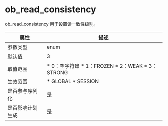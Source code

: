 ob_read_consistency 
========================================

ob_read_consistency 用于设置读一致性级别。


|  **属性**  |                                                                                                **描述**                                                                                                 |
|----------|-------------------------------------------------------------------------------------------------------------------------------------------------------------------------------------------------------|
| 参数类型     | enum                                                                                                                                                                                                  |
| 默认值      | 3                                                                                                                                                                                                     |
| 取值范围     | * 0：空字符串   * 1：FROZEN   * 2：WEAK   * 3：STRONG    |
| 生效范围     | * GLOBAL   * SESSION                                                                                               |
| 是否参与序列化  | 是                                                                                                                                                                                                     |
| 是否影响计划生成 | 是                                                                                                                                                                                                     |




